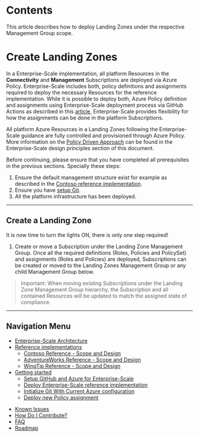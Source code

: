 
# Contents

This article describes how to deploy Landing Zones under the respective Management Group scope.

# Create Landing Zones

In a Enterprise-Scale implementation, all platform Resources in the __Connectivity__ and __Management__ Subscriptions are deployed via Azure Policy. Enterprise-Scale includes both, policy definitions and assignments required to deploy the necessary Resources for the reference implementation. While it is possible to deploy both, Azure Policy definition and assignments using Enterprise-Scale deployment process via GitHub Actions as described in this [article](./deploy-new-policy-assignment.md), Enterprise-Scale provides flexibility for how the assignments can be done in the platform Subscriptions.

All platform Azure Resources in a Landing Zones following the Enterprise-Scale guidance are fully controlled and provisioned through Azure Policy. More information on the [Policy Driven Approach](https://docs.microsoft.com/en-us/azure/cloud-adoption-framework/ready/enterprise-scale/design-principles) can be found in the Enterprise-Scale design principles section of this document.

Before continuing, please ensure that you have completed all prerequisites in the previous sections. Specially these steps:

1. Ensure the default management structure exist for example as described in the [Contoso reference implementation](../reference/contoso/Readme.md).
2. Ensure you have [setup Git](setup-github.md).
3. All the platform infrastructure has been deployed.

---

## Create a Landing Zone

It is now time to turn the lights ON, there is only one step required!

1. Create or move a Subscription under the Landing Zone Management Group.
   Once all the required definitions (Roles, Policies and PolicySet) and assignments (Roles and Policies) are deployed, Subscriptions can be created or moved to the Landing Zones Management Group or any child Management Group below.

> Important: When moving existing Subscriptions under the Landing Zone Management Group hierarchy, the Subscription and all contained Resources will be updated to match the assigned state of compliance.

---

## Navigation Menu

* [Enterprise-Scale Architecture](../EnterpriseScale-Architecture.md)
* [Reference implementations](./reference/Readme.md)
  * [Contoso Reference - Scope and Design](./reference/contoso/Readme.md)
  * [AdventureWorks Reference - Scope and Design](./reference/adventureworks/README.md)
  * [WingTip Reference - Scope and Design](./reference/wingtip/README.md)
* [Getting started](./Deploy/getting-started.md)
  * [Setup GitHub and Azure for Enterprise-Scale](./Deploy/setup-github.md)
  * [Deploy Enterprise-Scale reference implementation](./Deploy/configure-own-environment.md)
  * [Initialize Git With Current Azure configuration](./Deploy/discover-environment.md)
  * [Deploy new Policy assignment](./Deploy/deploy-new-policy-assignment.md)
<!--  * [Deploy new Policy Definition](./Deploy/deploy-new-deploy-new-policy-definition.md) -->
* [Known Issues](../EnterpriseScale-Known-Issues.md)
* [How Do I Contribute?](../EnterpriseScale-Contribution.md)
* [FAQ](../EnterpriseScale-FAQ.md)
* [Roadmap](../EnterpriseScale-roadmap.md)